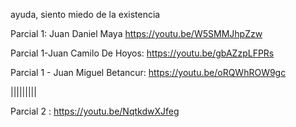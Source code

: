 ayuda, siento miedo de la existencia


Parcial 1:
Juan Daniel Maya 
https://youtu.be/W5SMMJhpZzw

Parcial 1-Juan Camilo De Hoyos: https://youtu.be/gbAZzpLFPRs

Parcial 1 - Juan Miguel Betancur: https://youtu.be/oRQWhROW9gc

|||||||||

Parcial 2 : https://youtu.be/NqtkdwXJfeg
